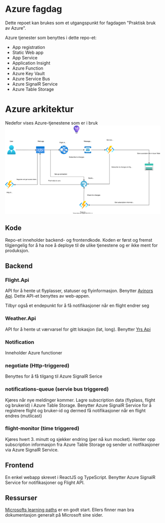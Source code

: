 # Azure fagdag

Dette repoet kan brukes som et utgangspunkt for fagdagen "Praktisk bruk av Azure".

Azure tjenester som benyttes i dette repo-et:

- App registration
- Static Web app
- App Service
- Application Insight
- Azure Function
- Azure Key Vault
- Azure Service Bus
- Azure SignalR Service
- Azure Table Storage

# Azure arkitektur

Nedefor vises Azure-tjenestene som er i bruk
![My Diagram](azure.drawio.svg)

## Kode

Repo-et inneholder backend- og frontendkode. Koden er først og fremst tilgjengelig for å ha noe å deploye til de ulike tjenestene og er ikke ment for produksjon.

## Backend

### Flight.Api

API for å hente ut flyplasser, statuser og flyinformasjon. Benytter [Avinors Api](https://avinor.no/en/corporate/services/flydata/flydata-i-xml-format). Dette API-et benyttes av web-appen.

Tilbyr også et endepunkt for å få notifikasjoner når en flight endrer seg

### Weather.Api

API for å hente ut værvarsel for gitt lokasjon (lat, long). Benytter [Yrs Api](https://developer.yr.no/doc/GettingStarted/)

### Notification

Inneholder Azure functioner

### negotiate (Http-triggered)

Benyttes for å få tilgang til Azure SignalR Serice

### notifications-queue (servie bus triggered)

Kjøres når nye meldinger kommer. Lagre subscription data (flyplass, flight og brukerid) i Azure Table Storage. Benytter Azure SignalR Service for å registrere flight og bruker-id og dermed få notifikasjoner når en flight endres (mutlicast)

### flight-monitor (time triggered)

Kjøres hvert 3. minutt og sjekker endring (per nå kun mocket). Henter opp subscription informasjon fra Azure Table Storage og sender ut notfikasjoner via Azure SignalR Service.

## Frontend

En enkel webapp skrevet i ReactJS og TypeScript. Benytter Azure SignalR Service for notifikasjoner og Flight API.

## Ressurser

[Microsofts learning paths](https://docs.microsoft.com/en-us/learn/browse) er en godt start. Ellers finner man bra dokumentasjon generalt på Microsoft sine sider.
